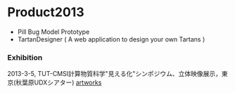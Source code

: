 # Product2013

* Pill Bug Model Prototype
* TartanDesigner ( A web application to design your own Tartans )
### Exhibition

2013-3-5, TUT-CMSI計算物質科学"見える化"シンポジウム、立体映像展示，東京(秋葉原UDXシアター)
[artworks](artworks.md)



